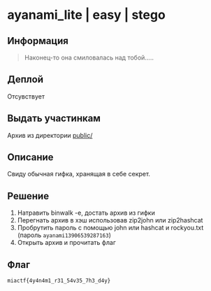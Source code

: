 # ayanami_lite | easy | stego

## Информация

> Наконец-то она смиловалась над тобой.....
>

## Деплой

Отсувствует

## Выдать участинкам

Архив из директории [public/](public/)

## Описание

Cвиду обычная гифка, хранящая в себе секрет.

## Решение

1. Натравить binwalk -e, достать архив из гифки
2. Перегнать архив в хэш использовав zip2john или zip2hashcat
3. Пробрутить пароль с помощью john или hashcat и rockyou.txt (пароль `ayanami13906539287163`)
4. Открыть архив и прочитать флаг

## Флаг

`miactf{4y4n4m1_r31_54v35_7h3_d4y}`

